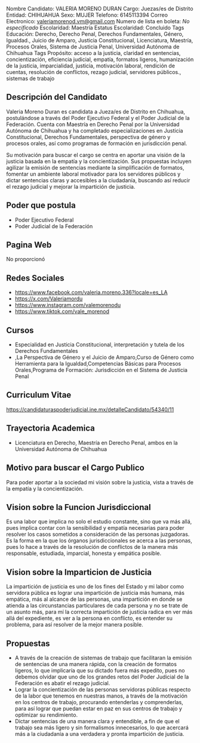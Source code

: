 Nombre Candidato: VALERIA MORENO DURAN
Cargo: Juezas/es de Distrito
Entidad: CHIHUAHUA
Sexo: MUJER
Telefono: 6145113394
Correo Electronico: valeriamorenod.vm@gmail.com
Numero de lista en boleta: *No especificado*
Escolaridad: Maestría
Estatus Escolaridad: Concluido
Tags Educación: Derecho, Derecho Penal, Derechos Fundamentales, Género, Igualdad., Juicio de Amparo, Justicia Constitucional, Licenciatura, Maestría, Procesos Orales, Sistema de Justicia Penal, Universidad Autónoma de Chihuahua
Tags Propósito: acceso a la justicia, claridad en sentencias, concientización, eficiencia judicial, empatía, formatos ligeros, humanización de la justicia, imparcialidad, justicia, motivación laboral, rendición de cuentas, resolución de conflictos, rezago judicial, servidores públicos., sistemas de trabajo


## Descripción del Candidato 

Valeria Moreno Duran es candidata a Jueza/es de Distrito en Chihuahua, postulándose a través del Poder Ejecutivo Federal y el Poder Judicial de la Federación. Cuenta con Maestría en Derecho Penal por la Universidad Autónoma de Chihuahua y ha completado especializaciones en Justicia Constitucional, Derechos Fundamentales, perspectiva de género y procesos orales, así como programas de formación en jurisdicción penal.

Su motivación para buscar el cargo se centra en aportar una visión de la justicia basada en la empatía y la concientización.  Sus propuestas incluyen agilizar la emisión de sentencias mediante la simplificación de formatos, fomentar un ambiente laboral motivador para los servidores públicos y dictar sentencias claras y accesibles a la ciudadanía, buscando así reducir el rezago judicial y mejorar la impartición de justicia.


## Poder que postula

- Poder Ejecutivo Federal
- Poder Judicial de la Federación


## Pagina Web

No proporcionó


## Redes Sociales

- https://www.facebook.com/valeria.moreno.336?locale=es_LA
- https://x.com/Valeriamordu
- https://www.instagram.com/valemorenodu
- https://www.tiktok.com/vale_morenod


## Cursos

- Especialidad en Justicia Constitucional, interpretación y tutela de los Derechos Fundamentales
- ,La Perspectiva de Género y el Juicio de Amparo,Curso de Género como Herramienta para la Igualdad,Competencias Básicas para Procesos Orales,Programa de Formación: Jurisdicción en el Sistema de Justicia Penal


## Curriculum Vitae

https://candidaturaspoderjudicial.ine.mx/detalleCandidato/54340/11


## Trayectoria Academica

- Licenciatura en Derecho, Maestría en Derecho Penal, ambos en la Universidad Autónoma de Chihuahua


## Motivo para buscar el Cargo Publico

Para poder aportar a la sociedad mi visión sobre la justicia, vista a través de la empatía y la concientización.


## Vision sobre la Funcion Jurisdiccional

Es una labor que implica no solo el estudio constante, sino que va más allá, pues implica contar con la sensibilidad y empatía necesarias para poder resolver los casos sometidos a consideración de las personas juzgadoras. Es la forma en la que los órganos jurisdiccionales se acerca a las personas, pues lo hace a través de la resolución de conflictos de la manera más responsable, estudiada, imparcial, honesta y empática posible.


## Vision sobre la Imparticion de Justicia

La impartición de justicia es uno de los fines del Estado y mi labor como servidora pública es lograr una impartición de justicia más humana, más empática, más al alcance de las personas, una impartición en donde se atienda a las circunstancias particulares de cada persona y no se trate de un asunto más, para mí la correcta impartición de justicia radica en ver más allá del expediente, es ver a la persona en conflicto, es entender su problema, para así resolver de la mejor manera posible.


## Propuestas

- A través de la creación de sistemas de trabajo que facilitaran la emisión de sentencias de una manera rápida, con la creación de formatos ligeros, lo que implicaría que su dictado fuera más expedito, pues no debemos olvidar que uno de los grandes retos del Poder Judicial de la Federación es abatir el rezago judicial.
- Lograr la concientización de las personas servidoras públicas respecto de la labor que tenemos en nuestras manos, a través de la motivación en los centros de trabajo, procurando entenderlas y comprenderlas, para así lograr que puedan estar en paz en sus centros de trabajo y optimizar su rendimiento.
- Dictar sentencias de una manera clara y entendible, a fin de que el trabajo sea más ligero y sin formalismos innecesarios, lo que acercará más a la ciudadanía a una verdadera y pronta impartición de justicia.


